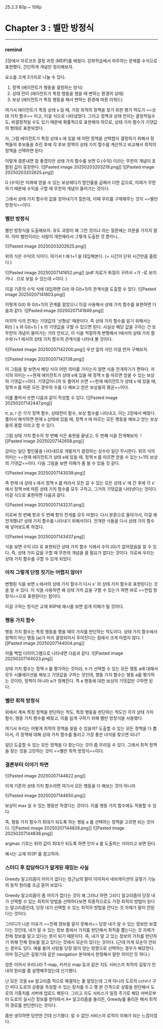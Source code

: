 
25.2.3
80p ~ 106p

# Chapter 3 : 벨만 방정식
---

### remind

2장에서 마르코프 결정 과정 (MDP)를 배웠다. 강화학습에서 마주하는 문제를 수식으로 표현했다. 간단하게 개념만 정리해보자. 

요소를 크게 3가지로 나눌 수 있다. 
1. 정책 (에이전트가 행동을 결정하는 방식)
2. 상태 전이 (에이전트가 특정 행동을 했을 때 변하는 환경의 상태)
3. 보상 (에이전트가 특정 행동을 해서 변하는 환경에 따른 리워드)

여기서 에이전트가 특정 상태 s 일 때, 가장 최적의 정책을 찾기 위한 평가 척도가 ==상태 가치 함수== 이고, 이걸 식으로 나타냈었다. 그리고 정책과 상태 전이는 결정적일수도, 비결정적일 수도 있기 때문에 확률적으로 표현해야 하므로, 상태 가치 함수가 기댓값의 형태로 표현되었다. 

자, 그럼 에이전트가 특정 상태 s 에 있을 때 어떤 정책을 선택할지 결정하기 위해서 정책들의 후보들을 추린 후에 각 후보 정책의 상태 가치 함수를 계산하고 비교해서 최적의 정책을 선택하면 된다.

이렇게 결론내면 참 좋겠지만 상태 가치 함수를 보면 G (수익) 이라는 무한의 개념이 포함된 값이 등장한다. 
![[Pasted image 20250203203219.png]]
![[Pasted image 20250203202625.png]]

G (수익)은 미래에 얻을 수 있는 보상에다가 할인율을 곱해서 더한 값으로, 미래가 무한하기 때문에 수익을 구할 때 무한의 개념이 들어가는 것이다. 

그래서 상태 가치 함수의 값을 얻어내기가 힘든데, 이때 우리를 구제해주는 것이 ==벨만 방정식==이다. 


### 벨만 방정식

벨만 방정식을 도출해보자. 유도 과정이 왜 그런 것이냐 라는 질문에는 의문을 가지지 말자. 이미 벨만이라는 사람이 개천재라서 그렇게 도출한 것 뿐이니...

![[Pasted image 20250203202625.png]]

위의 식은 수익의 식이다. 여기서 t 에 t+1 을 대입해본다. (= 시간이 단위 시간만큼 흘렀다.)

![[Pasted image 20250207141652.png]]
(pdf 자료가 화질이 구려서 +가 -로 보이거나 . 으로 보일 수 있는데 +이다. )

이걸 기존의 수익 식에 대입하면 G(t) 와 G(t+1)의 관계식을 도출할 수 있다. 
![[Pasted image 20250207141803.png]]


이렇게 G(t) 와 G(t+1)의 관계를 알았으니 이걸 사용해서 상태 가치 함수를 표현하면 다음과 같다. 
![[Pasted image 20250207141849.png]]

마지막 식의 전개는 기댓값의 '선형성' 때문이다. 
즉 상태 가치 함수를 알기 위해서는 R(t) | s 와 G(t+1) | s 의 기댓값을 구할 수 있으면 된다. 
사실상 해당 값을 구하는 건 또 무한의 개념이 들어가는 거라 안되고, 이 식을 적절하게 변형해서 t에서의 상태 가치 함수와 t+1 에서의 상태 가치 함수의 관계식을 나타내 볼 것이다. 

![[Pasted image 20250207142200.png]]
우선 앞의 식인 이걸 먼저 구해보자. 

![[Pasted image 20250207142138.png]]

이 그림을 잘 보면서 해당 식이 어떤 의미를 가지는지 알면 식을 전개하기가 편하다. 
저 식의 의미는 ==현재 에이전트가 상태 s에 있을 때 정책 π 를 따르면 얻을 수 있는 보상의 기댓값==이다. 기댓값이니까 또 풀어서 쓰면 ==현재 에이전트가 상태 s 에 있을 때, 정책 π 를 따른 모든 경우의 수를 다 해보고 얻은 보상들의 평균==이다. 

이를 풀어서 쓰면 다음과 같이 작성할 수 있다. 
![[Pasted image 20250207142447.png]]

π, p, r 은 각각  정책 함수, 상태전이 함수, 보상 함수를 나타내고, 이는 2장에서 배웠다. 
풀어서 해석하면 현재 s 상태에 있을 때, 정책 π 에 따르는 모든 행동을 해보고 얻는 보상들의 총합 이라고 할 수 있다. 


그럼 상태 가치 함수의 첫 번째 식은 표현을 끝냈고, 두 번째 식을 전개해보자. 
![[Pasted image 20250207142658.png]]


감마는 일단 할인율을 나타내므로 개발자가 결정하는 상수라 일단 무시한다. 
위의 식의 의미는 ==현재 에이전트가 상태 s에 있을 때, 정책 π 를 따르면 얻을 수 있는 t+1의 보상의 기댓값==이다. 다음 그림을 보면 이해가 좀 될 수 있을 것 같다. 

![[Pasted image 20250207143039.png]]


즉 현재 내 상태 s 에서 정책 π 를 따라서 모든 갈 수 있는 모든 상태 s' 에 간 후에 각 s' 에서 정책 π에 따른 상태 가치 함수를 모두 구하고, 그거의 기댓값을 나타낸다는 것이다. 이걸 식으로 표현하면 다음과 같다. 

![[Pasted image 20250207143231.png]]


이로써 첫 번째 항과 두 번째 항의 전개를 모두 마쳤다. 다시 본론으로 돌아가서, 이걸 왜 전개했냐? 상태 가치 함수를 나타내기 위해서이다. 전개한 식들을 다시 상태 가치 함수에 넣어보도록 하겠다. 

![[Pasted image 20250207143437.png]]

식을 보면 수익 (G) 로 표현되던 상태 가치 함수 식에서 수익 (G)가 없어졌음을 알 수 있다. 즉, 상태 가치 값을 구할 때 무한의 개념을 쓸 필요가 없다는 것이다. 이로써 우리는 상태 가치 함수를 구할 수 있게 되었다. 

### 아직 그렇게 단정 짓기는 어렵지 않아?

변형된 식을 보면 s 에서의 상태 가치 함수가 다시 s' 의 상태 가치 함수로 표현된다는 것을 알 수 있다. 이 식을 사용하면 왜 상태 가치 값을 구할 수 있는가 하면 바로 ==연립 방정식==으로 표현된다는 점이다.

이걸 구하는 방식은 교재 90P에 예시를 보면 쉽게 이해가 될 것이다. 

### 행동 가치 함수 

행동 가치 함수는 특정 행동을 했을 때의 가치를 판단하는 척도이다. 
상태 가치 함수에서 정책이 아닌 행동 (a)가 미리 결정되어서 주어진다는 점에서 크게 어렵지 않다. 
![[Pasted image 20250207144004.png]]

이를 백업 다이어그램으로 나타내면 다음과 같다. 
![[Pasted image 20250207144023.png]]

상태 가치 함수는 정책 π 를 평가하는 것이라, π 가 선택할 수 있는 모든 행동 a에 대해서 모두 시뮬레이션을 해보고 기댓값을 구하는 것인데, 행동 가치 함수는 행동 a를 평가하는 것이라, 정책이 아니라 a가 정해진다. 즉 a 행동에 대한 보상의 기댓값만 구하면 된다.


### 벨만 최적 방정식

위에서 계속 특정 정책을 판단하는 척도, 특정 행동을 판단하는 척도인 각각 상태 가치 함수, 행동 가치 함수를 배웠고, 이를 쉽게 구하기 위해 벨만 방정식을 사용했다. 

여기서 우리는 어떻게 최적의 정책을 찾을 수 있을까? 도출할 수 있는 모든 정책을 다 뽑아서, 각 정책에 대해 상태 가치 함수를 돌리고 가장 좋은 녀석을 찾으면 되나? 

일단 도출할 수 있는 모든 정책을 다 찾는다는 것이 좀 무리일 수 있다. 그래서 최적 정책을 찾는 것을 고민하는 것이 ==벨만 최적 방정식==이다. 

### 결론부터 이야기 하면 

![[Pasted image 20250207144622.png]]

이게 기존의 상태 가치 함수라면 여기서 모든 행동을 다 해보는 것이 아니라 

![[Pasted image 20250207144650.png]]

보상이 max 일 수 있는 행동만 하겠다는 것이다. 
이를 행동 가치 함수에도 적용할 수 있다. 

즉, 행동 가치 함수가 최대가 되도록 하는 행동 a 를 선택하는 정책을 고르면 되는 것이다. 
![[Pasted image 20250207144828.png]]
![[Pasted image 20250207144836.png]]

argmax 기호는 뒤의 값이 최대가 되도록 하면 인자 a 를 도출하는 식이라고 보면 된다. 

예시는 교재 103P 를 참고하자. 


### 스터디 후 잡담하다가 알게된 재밌는 사실

Greedy 알고리즘이 어이가 없다는 정근님의 말이 이어져서 네비게이션의 길찾기 기능의 동작 원리를 조금 뜯어 보았다. 

Greedy 알고리즘이 좀 어이가 없다는 것이 왜 그러냐 하면
그리디 알고리즘이 당장 내가 선택할 수 있는 최적의 방법을 선택하다보면 최종적으로도 가장 최적의 방법이 된다는 알고리즘인데, 당장 내가 선택할 수 있는 최적의 방법을 안다는 것 자체가 말이 안된다는 것이다. 

그리디가 나온 이유가 ==전체 정보를 알지 못해서== 당장 내가 알 수 있는 정보만 보겠다는 것인데, 내가 알 수 있는 정보 중에서 가치를 판단해서 최적을 뽑는다는 것 자체가 전체 정보를 알고 있다는 뜻이 되기 때문이다. 즉, 내가 알 고 있는 정보의 가치를 판단하기 위해 전체 정보를 알고 있다는 것에서 모순이 있다는 것이다. 
(근데 이게 모순이 안되는 경우도 있다. 예를 들어 사탕을 당장 많이 얻는 방향으로 선택하는 경우가 해당한다. 아마 정근님은 길찾기와 같은 navigation 분야에서 한정해서 말한 의미인 듯 하다.)

암튼 이어서 우리나라 T-map, 카카오 map 등과 같은 지도 서비스의 최적의 길찾기 안내의 원리를 좀 설명해주었는데 신기했다. 

난 모든 것을 sw 알고리즘 적으로 해결하는 줄 알았는데 그게 아니라 도로의 cctv나 구간 마다 도로의 상황을 측정할 수 있는 장치를 두고 몇 분 간격으로 상황을 판단해서 도로의 가중치를 서버에 업로드 해둔다. 그리고 지도 서비스가 일정 주기로 해당 서버로부터 도로의 실시간 정보를 받아와서 A* 알고리즘을 돌리든, Greedy를 돌리든 해서 최적의 경로를 판단한다는 것이다. 

좀만 생각하면 당연한 건데 신기했다. 알 수 없던 서비스의 로직이 이해가 되는 느낌이었다. 